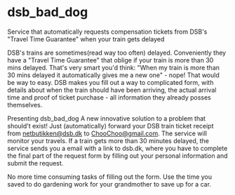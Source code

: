 # dsb_bad_dog
Service that automatically requests compensation tickets from DSB's "Travel Time Guarantee" when your train gets delayed
 
DSB's trains are sometimes(read way too often) delayed. Conveniently they have a "Travel Time Guarantee" that oblige if your train is more than 30 mins delayed.
That's very smart you'd think: "When my train is more than 30 mins delayed it automatically gives me a new one" - nope! That would be way to easy. 
DSB makes you fill out a way to complicated form, with details about when the train should have been arriving, the actual arrival time and proof of ticket purchase - all information they already posses themselves.

Presenting dsb_bad_dog
A new innovative solution to a problem that should't exist!
Just (automatically) forward your DSB train ticket receipt from netbutikken@dsb.dk to ChooChoo@gmail.com.
The service will monitor your travels. If a train gets more than 30 minutes delayed, the service sends you a email with a link to dsb.dk, where you have to complete the final part of the request form by filling out your personal information and submit the request.

No more time consuming tasks of filling out the form. Use the time you saved to do gardening work for your grandmother to save up for a car.
